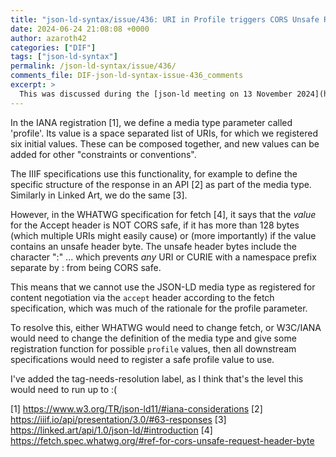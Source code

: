 ```yaml
---
title: "json-ld-syntax/issue/436: URI in Profile triggers CORS Unsafe Request Header Byte rule"
date: 2024-06-24 21:08:08 +0000
author: azaroth42
categories: ["DIF"]
tags: ["json-ld-syntax"]
permalink: /json-ld-syntax/issue/436/
comments_file: DIF-json-ld-syntax-issue-436_comments
excerpt: >
  This was discussed during the [json-ld meeting on 13 November 2024](https://www.w3.org/2024/11/13-json-ld-minutes.html#bb35).    <details><summary><i>View the transcript</i></summary>    <h3>Issue Discussion</h3>  <p><cite>bigbluehat:</cite> We're working through the project list.</p>  <p><cite>gkellogg:</cite> added issues that are class 1-3.</p>  <p>subtopic <a href=\"https://github.com/w3c/json-ld-syntax/issues/436\" rel=\"noopener noreferrer\">w3c/json-ld-syntax#436</a></p>  <p><cite>&lt;gb&gt;</cite> <strong><a href=\"https://github.com/w3c/json-ld-syntax/issues/436\" rel=\"noopener noreferrer\">Issue 436</a></strong> URI in Profile triggers CORS Unsafe Request Header Byte rule (by azaroth42) [spec:w3c] [needs discussion] [tag-needs-resolution]</p>  <p><cite>gkellogg:</cite> might just create \"tokens\" for profile paraemters.</p>  <p><cite>gkellogg:</cite> tokens not being namespaced is mitigated by the fact that the media-type is the namespace.</p>  <p><cite>bigbluehat:</cite> So, it treats the media-type as the namespace.<br>  <span>… Profile parameters not having a colon is wide-reaching</span></p>  <p><cite>gkellogg:</cite> not sure how we update guidance for using profile parameters.</p>  <p><cite>bigbluehat:</cite> This would be a breaking change for web annotations.<br>  <span>… That would mean web annotations needs their own media type.</span></p>  <p><cite>niklasl:</cite> dlehn's reply may mean this isn't as horrible as it seems.<br>  <span>… I think the datasets working group has done something with this.</span></p>  <p><cite>pchampin:</cite> This doesn't seem to be a problem where things can't work, but making them work is tricky, due to pre-flight requests.<br>  <span>… If we expect a server to support profile-based content-negotiation, it doesn't come automatically.</span><br>  <span>… If you want to support this, you'll also need to support pre-flight requests.</span></p>  <p><cite>&lt;bigbluehat&gt;</cite> q|</p>  <p><cite>pchampin:</cite> This is difficult to configure and easily forgotten.</p>  <p><cite>&lt;gb&gt;</cite> <strong><a href=\"https://github.com/w3c/json-ld-syntax/issues/436\" rel=\"noopener noreferrer\">Issue 436</a></strong> URI in Profile triggers CORS Unsafe Request Header Byte rule (by azaroth42) [spec:w3c] [needs discussion] [tag-needs-resolution]</p>  <p><cite>bigbluehat:</cite> There were some suggestions for defining enumerated values (tokens).</p>  <p><cite>&lt;pchampin&gt;</cite> I think it wouldn't hurt to define \"short names\" for the profiles in addition to the currently defined IRIs</p>  <p><cite>bigbluehat:</cite> The key is to not make it a breaking change.<br>  <span>… This would affect the media-type registration.</span></p>  <p><cite>niklasl:</cite> Aren't link headers defined similarly, where there are pre-defined tokens and IRIs may also be used.</p>  <p><cite>bigbluehat:</cite> Browsers have made decisions which are affecting what we can do.</p>  <p><cite>&lt;bigbluehat&gt;</cite> &gt; When processing the \"profile\" media type parameter, it is important to note that its value contains one or more URIs and not IRIs. In some cases it might therefore be necessary to convert between IRIs and URIs as specified in section 3 Relationship between IRIs and URIs of [RFC3987].</p>  <p><a href=\"https://www.w3.org/TR/json-ld11/#iana-considerations\" rel=\"noopener noreferrer\">https://<wbr>www.w3.org/<wbr>TR/<wbr>json-ld11/#iana-considerations</a></p>  <p><cite>&lt;niklasl&gt;</cite> application/ld+json;profile=\"<a href=\"http://iiif.io/api/presentation/3/context.json\" rel=\"noopener noreferrer\">http://<wbr>iiif.io/<wbr>api/<wbr>presentation/<wbr>3/<wbr>context.json</a>\"</p>  <p><cite>niklasl:</cite> I think it would be good to add tokens. Rob's specific problem are more about the other uses of profiles.<br>  <span>… I wonder if our solution would be considered a solution for the issue; maybe parts of the issue can't be solved in the JSON-LD spec. Might recommend IIIF to use profile negotiation.</span><br>  <span>… But, using pre-flight does work, so that would be on their end.</span><br>  <span>… It's more that we put forward the design pattern and it has become more tricky.</span></p>  <p><cite>bigbluehat:</cite> The ramifications of this are not just expand/compact/... Rob's point is for other specifications that used the same pattern.<br>  <span>… No we know to avoid it.</span></p>  <p><cite>&lt;niklasl&gt;</cite> See also: <a href=\"https://www.w3.org/TR/dx-prof-conneg/\" rel=\"noopener noreferrer\">https://<wbr>www.w3.org/<wbr>TR/<wbr>dx-prof-conneg/</a> (and <a href=\"https://profilenegotiation.github.io/I-D-Profile-Negotiation/I-D-Profile-Negotiation.html\" rel=\"noopener noreferrer\">https://<wbr>profilenegotiation.github.io/<wbr>I-D-Profile-Negotiation/<wbr>I-D-Profile-Negotiation.html</a> )</p>  <p><cite>bigbluehat:</cite> There's reason to document this in the best-practices document. How this affects other specs would mean that they cannot treat profile as being extensible, and will need a new media type.</p>  <p><cite>gkellogg:</cite> we might create a registry to allow other specifications to add their profile parameters without needing a new media-type.</p>  <p><cite>bigbluehat:</cite> niklasl shared a document on using the profile parameter for content negotiation.</p>  <p><cite>pchampin:</cite> Reaching out the that TAG would be a good idea, as other specs rely on this, and they would be impacted.<br>  <span>… I'd like to see their thoughts and how much we should make the effort to try to change this.</span><br>  <span>… Regarding the spec, note that this is a working draft which has been inactive for a while. This might not be the strongest argument to take before the TAG. (The dataset exchange WG)</span><br>  <span>… Part of the reason that spec is stalled is that there are contentious discussions with IETF on where it belongs.</span></p>  <p><cite>&lt;niklasl&gt;</cite> From the dx-prof-conneg draft: During 2018, DXWG members had a longer discussion with the JSON-LD WG at the annual forum TPAC in Lyon, France and it was concluded that the \"profile” parameter in the Accept and Content-Type headers should be seen to convey profiles that are specific to the Media Type [such as JSON-LD's expanded  .... ]</p>  <p><cite>pchampin:</cite> But, is there enough interest in IETF to continue the work?</p>  <p><cite>niklasl:</cite> There are aspects of the draft that goes into the profile parameter of the media type is the right way to go.<br>  <span>… The design of IIIF and Activity Streams I appreciate more when not looking at it from an RDF perspective.</span><br>  <span>… These are more useful at the intersection of JSON and RDF, which makes it easier to create specifications in a distributed way.</span><br>  <span>… If I believed (from RDF perspective) that format is irrelevant, general content negotiation works well.</span><br>  <span>… I can see how the TAG might argue from one of these perspectives. Maybe we shouldn't invent media-types on the fly.</span></p>  <p><cite>&lt;pchampin&gt;</cite> <a href=\"https://www.w3.org/TR/vc-data-model-2.0/#media-type-precision\" rel=\"noopener noreferrer\">https://<wbr>www.w3.org/<wbr>TR/<wbr>vc-data-model-2.0/#media-type-precision</a></p>  <p><cite>pchampin:</cite> Regarding the value of using JSON-LD media-type with parameter vs a new media-type, VC has had to rely on this for a while.<br>  <span>… The current solution is to have a dedicated media-type with additional language to explain the relationship between the two media types.</span><br>  <span>… We might point other specs to that solution.</span></p>  <p><cite>&lt;niklasl&gt;</cite> +1 to mentioning that \"third\" point of view (very pertinent IMHO)</p>  <p><cite>bigbluehat:</cite> I think we need to move on and come back to this issue.<br>  <span>… It would be great to write some of these things up on the issue so that we have something coherent to bring to the TAG.</span><br>  <span>… IETF has shifted their approach, and we're stuck in the middle. In the mean time, if we can collect thoughts in the issue.</span><br>  <span>… I don't think we know enough to lay out the preferred solution.</span><br>  <span>… If we go the short-name route, we run the risk of turning into a registry.</span></p>  <p><cite>&lt;bigbluehat&gt;</cite> <a href=\"https://github.com/w3c/json-ld-syntax/issues/443\" rel=\"noopener noreferrer\">w3c/<wbr>json-ld-syntax#443</a></p>  <p><cite>&lt;gb&gt;</cite> <strong><a href=\"https://github.com/w3c/json-ld-syntax/issues/443\" rel=\"noopener noreferrer\">Issue 443</a></strong> `@protected` creates unresolvable conflicts when the same term is defined in two contexts top-level (by trwnh) [spec:editorial] [wr:commenter-agreed-partial] [class-2]</p>    <hr /></details>
---
```


In the IANA registration [1], we define a media type parameter called 'profile'. Its value is a space separated list of URIs, for which we registered six initial values. These can be composed together, and new values can be added for other "constraints or conventions".

The IIIF specifications use this functionality, for example to define the specific structure of the response in an API [2] as part of the media type. Similarly in Linked Art, we do the same [3].

However, in the WHATWG specification for fetch [4], it says that the *value* for the Accept header is NOT CORS safe, if it has more than 128 bytes (which multiple URIs might easily cause) or (more importantly) if the value contains an unsafe header byte. The unsafe header bytes include the character ":" ... which prevents *any* URI or CURIE with a namespace prefix separate by : from being CORS safe. 

This means that we cannot use the JSON-LD media type as registered for content negotiation via the `accept` header according to the fetch specification, which was much of the rationale for the profile parameter.

To resolve this, either WHATWG would need to change fetch, or W3C/IANA would need to change the definition of the media type and give some registration function for possible `profile` values, then all downstream specifications would need to register a safe profile value to use.

I've added the tag-needs-resolution label, as I think that's the level this would need to run up to :(

[1] https://www.w3.org/TR/json-ld11/#iana-considerations
[2] https://iiif.io/api/presentation/3.0/#63-responses 
[3] https://linked.art/api/1.0/json-ld/#introduction
[4] https://fetch.spec.whatwg.org/#ref-for-cors-unsafe-request-header-byte

